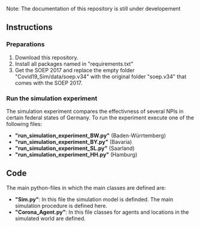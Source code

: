 Note: The documentation of this repository is still under developement

## Instructions

### Preparations
1. Download this repository.
2. Install all packages named in "requirements.txt"
3. Get the SOEP 2017 and replace the empty folder "Covid19_Sim/data/soep.v34" with the original folder "soep.v34" that comes with the SOEP 2017.

### Run the simulation experiment
The simulation experiment compares the effectivness of several NPIs in certain federal states of Germany.
To run the experiment execute one of the following files:
 
- **"run_simulation_experiment_BW.py"** (Baden-Würrtemberg)
- **"run_simulation_experiment_BY.py"** (Bavaria)
- **"run_simulation_experiment_SL.py"** (Saarland)
- **"run_simulation_experiment_HH.py"** (Hamburg)

## Code
The main python-files in which the main classes are defined are:
- **"Sim.py"**: In this file the simulation model is definded. The main simulation procedure is defined here.
- **"Corona_Agent.py"**: In this file classes for agents and locations in the simulated world are defined.
